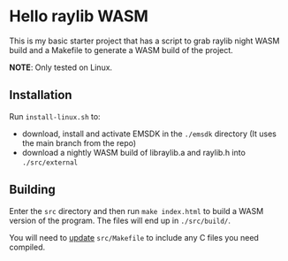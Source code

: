 # Hello raylib WASM
This is my basic starter project that has a script to grab raylib night WASM build and a Makefile to generate a WASM build of the project.  

**NOTE**: Only tested on Linux.

## Installation
Run `install-linux.sh` to:
- download, install and activate EMSDK in the `./emsdk` directory (It uses the main branch from the repo)
- download a nightly WASM build of libraylib.a and raylib.h into `./src/external`

## Building
Enter the `src` directory and then run `make index.html` to build a WASM version of the program. The files will end up in `./src/build/`.

You will need to [update](src/Makefile#L3) `src/Makefile` to include any C files you need compiled.  